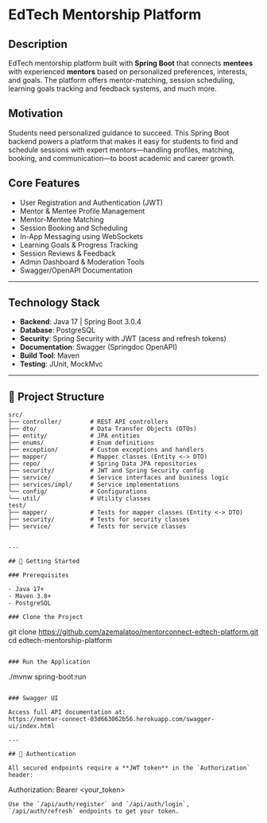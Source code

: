 # EdTech Mentorship Platform

## Description
EdTech mentorship platform built with **Spring Boot** that connects **mentees** with experienced **mentors** based on personalized preferences, interests, and goals.
The platform offers mentor-matching, session scheduling, learning goals tracking and feedback systems, and much more.

## Motivation
Students need personalized guidance to succeed. This Spring Boot backend powers a platform that makes it easy for students to find and schedule sessions with expert mentors—handling profiles, matching, booking, and communication—to boost academic and career growth. 

## Core Features

- User Registration and Authentication (JWT)  
- Mentor & Mentee Profile Management  
- Mentor-Mentee Matching  
- Session Booking and Scheduling
- In-App Messaging using WebSockets 
- Learning Goals & Progress Tracking  
- Session Reviews & Feedback  
- Admin Dashboard & Moderation Tools  
- Swagger/OpenAPI Documentation

---

## Technology  Stack

- **Backend**: Java 17 | Spring Boot 3.0.4
- **Database**: PostgreSQL
- **Security**: Spring Security with JWT (acess and refresh tokens)
- **Documentation**: Swagger (Springdoc OpenAPI)  
- **Build Tool**: Maven  
- **Testing**: JUnit, MockMvc  

---

## 📁 Project Structure

```
src/
├── controller/        # REST API controllers
├── dto/               # Data Transfer Objects (DTOs)
├── entity/            # JPA entities
├── enums/             # Enum definitions
├── exception/         # Custom exceptions and handlers
├── mapper/            # Mapper classes (Entity <-> DTO)
├── repo/              # Spring Data JPA repositories
├── security/          # JWT and Spring Security config
├── service/           # Service interfaces and business logic
├── services/impl/     # Service implementations
└── config/            # Configurations
└── util/              # Utility classes
test/
├── mapper/            # Tests for mapper classes (Entity <-> DTO)
├── security/          # Tests for security classes
├── service/           # Tests for service classes


---

## 🔧 Getting Started

### Prerequisites

- Java 17+  
- Maven 3.8+  
- PostgreSQL 

### Clone the Project

```
git clone https://github.com/azemalatoo/mentorconnect-edtech-platform.git
cd edtech-mentorship-platform
```

### Run the Application

```
./mvnw spring-boot:run
```

### Swagger UI

Access full API documentation at:  
https://mentor-connect-03d663062b56.herokuapp.com/swagger-ui/index.html

---

## 🔐 Authentication

All secured endpoints require a **JWT token** in the `Authorization` header:

```
Authorization: Bearer <your_token>
```
Use the `/api/auth/register` and `/api/auth/login`, `/api/auth/refresh` endpoints to get your token.
